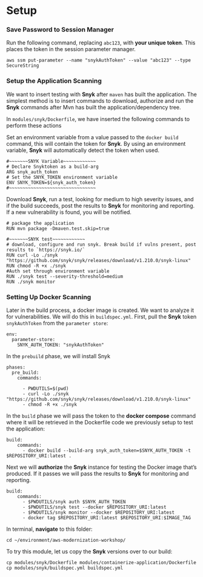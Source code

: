 # Setup

### Save Password to Session Manager

Run the following command, replacing `abc123`, with **your unique token**. This places the token in the session parameter manager.

```text
aws ssm put-parameter --name "snykAuthToken" --value "abc123" --type SecureString
```

### Setup the Application Scanning

We want to insert testing with **Snyk** after `maven` has built the application. The simplest method is to insert commands to download, authorize and run the **Snyk** commands after Mvn has built the application/dependency tree.

In `modules/snyk/Dockerfile`, we have inserted the following commands to perform these actions

Set an environment variable from a value passed to the `docker build` command, this will contain the token for **Snyk**. By using an environment variable, **Snyk** will automatically detect the token when used.

```text
#~~~~~~~SNYK Variable~~~~~~~~~~~~
# Declare Snyktoken as a build-arg
ARG snyk_auth_token
# Set the SNYK_TOKEN environment variable
ENV SNYK_TOKEN=${snyk_auth_token}
#~~~~~~~~~~~~~~~~~~~~~~~~~~~~~~~~
```

Download **Snyk**, run a test, looking for medium to high severity issues, and if the build succeeds, post the results to **Snyk** for monitoring and reporting. If a new vulnerability is found, you will be notified.

```text
# package the application
RUN mvn package -Dmaven.test.skip=true

#~~~~~~~SNYK test~~~~~~~~~~~~
# download, configure and run snyk. Break build if vulns present, post results to `https://snyk.io/`
RUN curl -Lo ./snyk "https://github.com/snyk/snyk/releases/download/v1.210.0/snyk-linux"
RUN chmod -R +x ./snyk
#Auth set through environment variable
RUN ./snyk test --severity-threshold=medium
RUN ./snyk monitor
```

### Setting Up Docker Scanning

Later in the build process, a docker image is created. We want to analyze it for vulnerabilities. We will do this in `buildspec.yml`. First, pull the **Snyk** token `snykAuthToken` from the `parameter store`:

```text
env:
  parameter-store:
    SNYK_AUTH_TOKEN: "snykAuthToken"
```

In the `prebuild` phase, we will install Snyk

```text
phases:
  pre_build:
    commands:

      - PWDUTILS=$(pwd)
      - curl -Lo ./snyk "https://github.com/snyk/snyk/releases/download/v1.210.0/snyk-linux"
      - chmod -R +x ./snyk
```

In the `build` phase we will pass the token to the **docker compose** command where it will be retrieved in the Dockerfile code we previously setup to test the application:

```text
build:
    commands:
      - docker build --build-arg snyk_auth_token=$SNYK_AUTH_TOKEN -t $REPOSITORY_URI:latest .
```

Next we will **authorize** the **Snyk** instance for testing the Docker image that’s produced. If it passes we will pass the results to **Snyk** for monitoring and reporting.

```text
build:
    commands:
      - $PWDUTILS/snyk auth $SNYK_AUTH_TOKEN
      - $PWDUTILS/snyk test --docker $REPOSITORY_URI:latest
      - $PWDUTILS/snyk monitor --docker $REPOSITORY_URI:latest
      - docker tag $REPOSITORY_URI:latest $REPOSITORY_URI:$IMAGE_TAG
```

In terminal, **navigate** to this folder:

```text
cd ~/environment/aws-modernization-workshop/
```

To try this module, let us copy the **Snyk** versions over to our build:

```text
cp modules/snyk/Dockerfile modules/containerize-application/Dockerfile
cp modules/snyk/buildspec.yml buildspec.yml
```

### 


